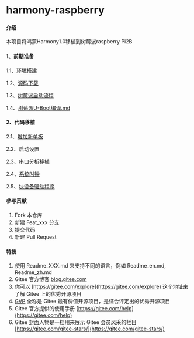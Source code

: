 # harmony-raspberry

#### 介绍
本项目将鸿蒙Harmony1.0移植到树莓派raspberry Pi2B


#### 1、前期准备

1.1、[环境搭建](https://gitee.com/liangzili/harmony-raspberry/blob/master/doc/1.1%20%E7%8E%AF%E5%A2%83%E6%90%AD%E5%BB%BA.md)

1.2、[源码下载](https://gitee.com/liangzili/harmony-raspberry/blob/master/doc/1.2%20%E6%BA%90%E7%A0%81%E4%B8%8B%E8%BD%BD.md)

1.3、[树莓派启动流程](https://gitee.com/liangzili/harmony-raspberry/blob/master/doc/1.3%E3%80%81%E6%A0%91%E8%8E%93%E6%B4%BE%E5%90%AF%E5%8A%A8%E6%B5%81%E7%A8%8B.md)

1.4、[树莓派U-Boot编译.md]()

#### 2、代码移植

2.1、[增加新单板](https://gitee.com/liangzili/harmony-raspberry/blob/master/doc/2.1%20%E5%A2%9E%E5%8A%A0%E6%96%B0%E5%8D%95%E6%9D%BF.md)

2.2、启动设置

2.3、串口分析移植

2.4、[系统时钟](https://gitee.com/liangzili/harmony-raspberry/blob/master/doc/2.3%E3%80%81%E7%B3%BB%E7%BB%9F%E6%97%B6%E9%92%9F.md)

2.5、[块设备驱动程序](https://gitee.com/liangzili/harmony-raspberry/blob/master/doc/2.4%E3%80%81%E5%9D%97%E8%AE%BE%E5%A4%87%E9%A9%B1%E5%8A%A8%E7%A8%8B%E5%BA%8F.md)

#### 参与贡献

1.  Fork 本仓库
2.  新建 Feat_xxx 分支
3.  提交代码
4.  新建 Pull Request


#### 特技

1.  使用 Readme\_XXX.md 来支持不同的语言，例如 Readme\_en.md, Readme\_zh.md
2.  Gitee 官方博客 [blog.gitee.com](https://blog.gitee.com)
3.  你可以 [https://gitee.com/explore](https://gitee.com/explore) 这个地址来了解 Gitee 上的优秀开源项目
4.  [GVP](https://gitee.com/gvp) 全称是 Gitee 最有价值开源项目，是综合评定出的优秀开源项目
5.  Gitee 官方提供的使用手册 [https://gitee.com/help](https://gitee.com/help)
6.  Gitee 封面人物是一档用来展示 Gitee 会员风采的栏目 [https://gitee.com/gitee-stars/](https://gitee.com/gitee-stars/)
